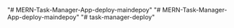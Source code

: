 "# MERN-Task-Manager-App-deploy-maindepoy" 
"# MERN-Task-Manager-App-deploy-maindepoy" 
"# task-manager-deploy" 

